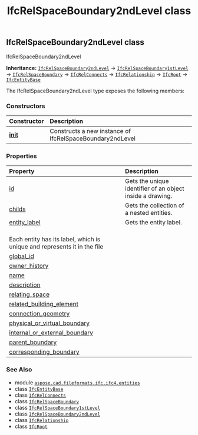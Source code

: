 ﻿---
title: IfcRelSpaceBoundary2ndLevel class
second_title: Aspose.CAD for Python via .NET API References
description: 
type: docs
weight: 5620
url: /python-net/aspose.cad.fileformats.ifc.ifc4.entities/ifcrelspaceboundary2ndlevel/
is_root: false
---

## IfcRelSpaceBoundary2ndLevel class

IfcRelSpaceBoundary2ndLevel



**Inheritance:** [`IfcRelSpaceBoundary2ndLevel`](/cad/python-net/aspose.cad.fileformats.ifc.ifc4.entities/ifcrelspaceboundary2ndlevel) → 
[`IfcRelSpaceBoundary1stLevel`](/cad/python-net/aspose.cad.fileformats.ifc.ifc4.entities/ifcrelspaceboundary1stlevel) → 
[`IfcRelSpaceBoundary`](/cad/python-net/aspose.cad.fileformats.ifc.ifc4.entities/ifcrelspaceboundary) → 
[`IfcRelConnects`](/cad/python-net/aspose.cad.fileformats.ifc.ifc4.entities/ifcrelconnects) → 
[`IfcRelationship`](/cad/python-net/aspose.cad.fileformats.ifc.ifc4.entities/ifcrelationship) → 
[`IfcRoot`](/cad/python-net/aspose.cad.fileformats.ifc.ifc4.entities/ifcroot) → 
[`IfcEntityBase`](/cad/python-net/aspose.cad.fileformats.ifc/ifcentitybase)



The IfcRelSpaceBoundary2ndLevel type exposes the following members:

### Constructors
| Constructor | Description |
| :- | :- |
| [__init__](/cad/python-net/aspose.cad.fileformats.ifc.ifc4.entities/ifcrelspaceboundary2ndlevel/__init__/#) | Constructs a new instance of IfcRelSpaceBoundary2ndLevel |


### Properties
| Property | Description |
| :- | :- |
| [id](/cad/python-net/aspose.cad.fileformats.ifc.ifc4.entities/ifcrelspaceboundary2ndlevel/id) | Gets the unique identifier of an object inside a drawing. |
| [childs](/cad/python-net/aspose.cad.fileformats.ifc.ifc4.entities/ifcrelspaceboundary2ndlevel/childs) | Gets the collection of a nested entities. |
| [entity_label](/cad/python-net/aspose.cad.fileformats.ifc.ifc4.entities/ifcrelspaceboundary2ndlevel/entity_label) | Gets the entity label.<br/>Each entity has its label, which is unique and represents it in the file |
| [global_id](/cad/python-net/aspose.cad.fileformats.ifc.ifc4.entities/ifcrelspaceboundary2ndlevel/global_id) |  |
| [owner_history](/cad/python-net/aspose.cad.fileformats.ifc.ifc4.entities/ifcrelspaceboundary2ndlevel/owner_history) |  |
| [name](/cad/python-net/aspose.cad.fileformats.ifc.ifc4.entities/ifcrelspaceboundary2ndlevel/name) |  |
| [description](/cad/python-net/aspose.cad.fileformats.ifc.ifc4.entities/ifcrelspaceboundary2ndlevel/description) |  |
| [relating_space](/cad/python-net/aspose.cad.fileformats.ifc.ifc4.entities/ifcrelspaceboundary2ndlevel/relating_space) |  |
| [related_building_element](/cad/python-net/aspose.cad.fileformats.ifc.ifc4.entities/ifcrelspaceboundary2ndlevel/related_building_element) |  |
| [connection_geometry](/cad/python-net/aspose.cad.fileformats.ifc.ifc4.entities/ifcrelspaceboundary2ndlevel/connection_geometry) |  |
| [physical_or_virtual_boundary](/cad/python-net/aspose.cad.fileformats.ifc.ifc4.entities/ifcrelspaceboundary2ndlevel/physical_or_virtual_boundary) |  |
| [internal_or_external_boundary](/cad/python-net/aspose.cad.fileformats.ifc.ifc4.entities/ifcrelspaceboundary2ndlevel/internal_or_external_boundary) |  |
| [parent_boundary](/cad/python-net/aspose.cad.fileformats.ifc.ifc4.entities/ifcrelspaceboundary2ndlevel/parent_boundary) |  |
| [corresponding_boundary](/cad/python-net/aspose.cad.fileformats.ifc.ifc4.entities/ifcrelspaceboundary2ndlevel/corresponding_boundary) |  |



### See Also
* module [`aspose.cad.fileformats.ifc.ifc4.entities`](..)
* class [`IfcEntityBase`](/cad/python-net/aspose.cad.fileformats.ifc/ifcentitybase)
* class [`IfcRelConnects`](/cad/python-net/aspose.cad.fileformats.ifc.ifc4.entities/ifcrelconnects)
* class [`IfcRelSpaceBoundary`](/cad/python-net/aspose.cad.fileformats.ifc.ifc4.entities/ifcrelspaceboundary)
* class [`IfcRelSpaceBoundary1stLevel`](/cad/python-net/aspose.cad.fileformats.ifc.ifc4.entities/ifcrelspaceboundary1stlevel)
* class [`IfcRelSpaceBoundary2ndLevel`](/cad/python-net/aspose.cad.fileformats.ifc.ifc4.entities/ifcrelspaceboundary2ndlevel)
* class [`IfcRelationship`](/cad/python-net/aspose.cad.fileformats.ifc.ifc4.entities/ifcrelationship)
* class [`IfcRoot`](/cad/python-net/aspose.cad.fileformats.ifc.ifc4.entities/ifcroot)
